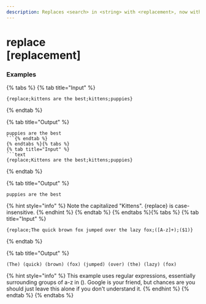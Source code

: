 ```yaml
---
description: Replaces <search> in <string> with <replacement>, now with extra regexp flavour.
---
```


# replace <string> <search> [replacement]

### Examples

{% tabs %}
{% tab title="Input" %}
```text
{replace;kittens are the best;kittens;puppies}
```
{% endtab %}

{% tab title="Output" %}
```text
puppies are the best
```{% endtab %}
{% endtabs %}{% tabs %}
{% tab title="Input" %}
```text
{replace;Kittens are the best;kittens;puppies}
```
{% endtab %}

{% tab title="Output" %}
```text
puppies are the best
```
{% hint style="info" %}
Note the capitalized "Kittens". {replace} is case-insensitive.
{% endhint %}
{% endtab %}
{% endtabs %}{% tabs %}
{% tab title="Input" %}
```text
{replace;The quick brown fox jumped over the lazy fox;([A-z]+);($1)}
```
{% endtab %}

{% tab title="Output" %}
```text
(The) (quick) (brown) (fox) (jumped) (over) (the) (lazy) (fox)
```
{% hint style="info" %}
This example uses regular expressions, essentially surrounding groups of a-z in (). Google is your friend, but chances are you should just leave this alone if you don't understand it.
{% endhint %}
{% endtab %}
{% endtabs %}